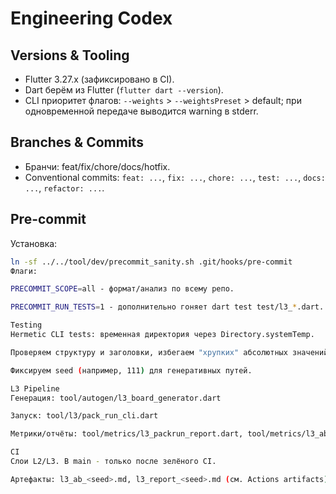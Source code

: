 # Engineering Codex

## Versions & Tooling
- Flutter 3.27.x (зафиксировано в CI).
- Dart берём из Flutter (`flutter dart --version`).
- CLI приоритет флагов: `--weights` > `--weightsPreset` > default; при одновременной передаче выводится warning в stderr.

## Branches & Commits
- Бранчи: feat/fix/chore/docs/hotfix.
- Conventional commits: `feat: ...`, `fix: ...`, `chore: ...`, `test: ...`, `docs: ...`, `refactor: ...`.

## Pre-commit
Установка:
```bash
ln -sf ../../tool/dev/precommit_sanity.sh .git/hooks/pre-commit
Флаги:

PRECOMMIT_SCOPE=all - формат/анализ по всему репо.

PRECOMMIT_RUN_TESTS=1 - дополнительно гоняет dart test test/l3_*.dart.

Testing
Hermetic CLI tests: временная директория через Directory.systemTemp.

Проверяем структуру и заголовки, избегаем "хрупких" абсолютных значений.

Фиксируем seed (например, 111) для генеративных путей.

L3 Pipeline
Генерация: tool/autogen/l3_board_generator.dart

Запуск: tool/l3/pack_run_cli.dart

Метрики/отчёты: tool/metrics/l3_packrun_report.dart, tool/metrics/l3_ab_diff.dart

CI
Слои L2/L3. В main - только после зелёного CI.

Артефакты: l3_ab_<seed>.md, l3_report_<seed>.md (см. Actions artifacts).